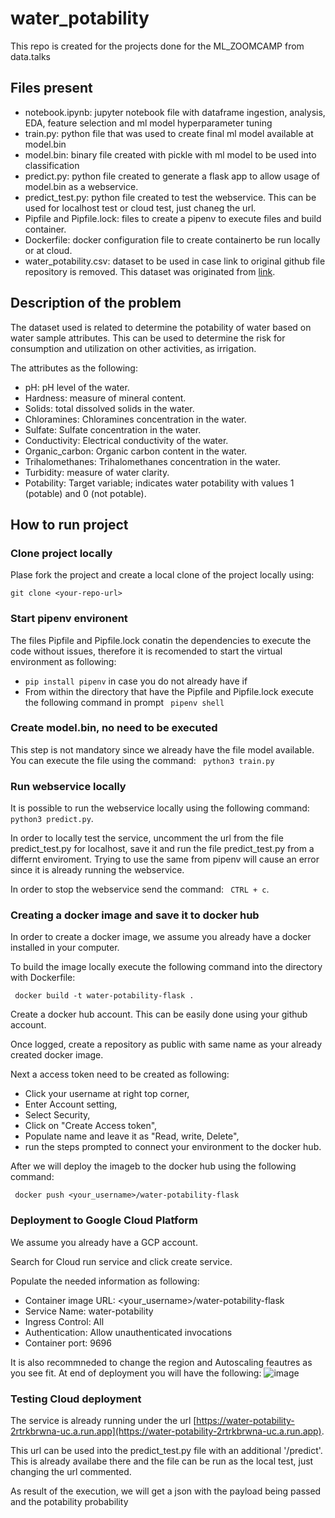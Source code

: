 # water_potability
This repo is created for the projects done for the ML_ZOOMCAMP from data.talks

## Files present
- notebook.ipynb: jupyter notebook file with dataframe ingestion, analysis, EDA, feature selection and ml model hyperparameter tuning
- train.py: python file that was used to create final ml model available at model.bin
- model.bin: binary file created with pickle with ml model to be used into classification
- predict.py: python file created to generate a flask app to allow usage of model.bin as a webservice.
- predict_test.py: python file created to test the webservice. This can be used for localhost test or cloud test, just chaneg the url.
- Pipfile and Pipfile.lock: files to create a pipenv to execute files and build container.
- Dockerfile: docker configuration file to create containerto be run locally or at cloud.
- water_potability.csv: dataset to be used in case link to original github file repository is removed. This dataset was originated from [link](https://github.com/MainakRepositor/Datasets/tree/master).
  
## Description of the problem
The dataset used is related to determine the potability of water based on water sample attributes. This can be used to determine the risk for consumption and utilization on other activities, as irrigation.

The attributes as the following:

- pH: pH level of the water.
- Hardness: measure of mineral content.
- Solids: total dissolved solids in the water.
- Chloramines: Chloramines concentration in the water.
- Sulfate: Sulfate concentration in the water.
- Conductivity: Electrical conductivity of the water.
- Organic_carbon: Organic carbon content in the water.
- Trihalomethanes: Trihalomethanes concentration in the water.
- Turbidity: measure of water clarity.
- Potability: Target variable; indicates water potability with values 1 (potable) and 0 (not potable).

## How to run project

### Clone project locally
Plase fork the project and create a local clone of the project locally using:

``` git clone <your-repo-url> ``` 

### Start pipenv environent

The files Pipfile and Pipfile.lock conatin the dependencies to execute the code without issues, therefore it is recomended to  start the virtual environment as following:

- ``` pip install pipenv ``` in case you do not already have if
- From within the directory that have the Pipfile and Pipfile.lock execute the following command in prompt ``` pipenv shell```

### Create model.bin, no need to be executed

This step is not mandatory since we already have the file model available. You can execute the file using the command:
``` python3 train.py```

### Run webservice locally 

It is possible to run the webservice locally using the following command: ``` python3 predict.py```.

In order to locally test the service, uncomment the url from the file predict_test.py for localhost, save it and run the file predict_test.py from a differnt enviroment. Trying to use the same from pipenv will cause an error since it is already running the webservice.

In order to stop the webservice send the command: ``` CTRL + c```.

### Creating a docker image and save it to docker hub

In order to create a docker image, we assume you already have a docker installed in your computer.

To build the image locally execute the following command into the directory with Dockerfile:

``` docker build -t water-potability-flask .```

Create a docker hub account. This can be easily done using your github account. 

Once logged, create a repository as public with same name as your already created docker image. 

Next a access token need to be created as following:

- Click your username at right top corner,
- Enter Account setting,
- Select Security,
- Click on "Create Access token",
- Populate name and leave it as "Read, write, Delete",
- run the steps prompted to connect your environment to the docker hub.

After we will deploy the imageb to the docker hub using the following command:

``` docker push <your_username>/water-potability-flask```

### Deployment to Google Cloud Platform

We assume you already have a GCP account. 

Search for Cloud run service and click create service.

Populate the needed information as following: 

- Container image URL: <your_username>/water-potability-flask
- Service Name: water-potability
- Ingress Control: All
- Authentication: Allow unauthenticated invocations
- Container port: 9696

It is also recommneded to change the region and Autoscaling feautres as you see fit.
At end of deployment you will have the following:
![image](https://github.com/Nireplag/water_potability/assets/70478646/2abdb2ab-a700-406c-a2bc-8027918236a0)

### Testing Cloud deployment

The service is already running under the url [https://water-potability-2rtrkbrwna-uc.a.run.app](https://water-potability-2rtrkbrwna-uc.a.run.app).

This url can be used into the predict_test.py file with an additional '/predict'. This is already availabe there and the file can be run as the local test, just changing the url commented.

As result of the execution, we will get a json with the payload being passed and the potability probability

